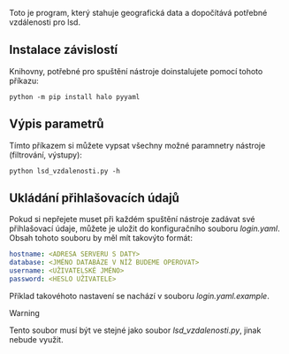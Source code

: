 Toto je program, který stahuje geografická data a dopočítává potřebné vzdálenosti pro lsd.
## Instalace závislostí
Knihovny, potřebné pro spuštění nástroje doinstalujete pomocí tohoto příkazu:
```shell
python -m pip install halo pyyaml
```
## Výpis parametrů
Tímto příkazem si můžete vypsat všechny možné paramnetry nástroje (filtrování, výstupy):
```shell
python lsd_vzdalenosti.py -h
```
## Ukládání přihlašovacích údajů
Pokud si nepřejete muset při každém spuštění nástroje zadávat své přihlašovací údaje, můžete je uložit do konfiguračního souboru *login.yaml*. Obsah tohoto souboru by měl mít takovýto formát:
```yaml
hostname: <ADRESA SERVERU S DATY>
database: <JMÉNO DATABÁZE V NÍŽ BUDEME OPEROVAT>
username: <UŽIVATELSKÉ JMÉNO>
password: <HESLO UŽIVATELE>
```
Příklad takovéhoto nastavení se nachází v souboru *login.yaml.example*.
> [!WARNING]
> Tento soubor musí být ve stejné jako soubor *lsd_vzdalenosti.py*, jinak nebude využit.